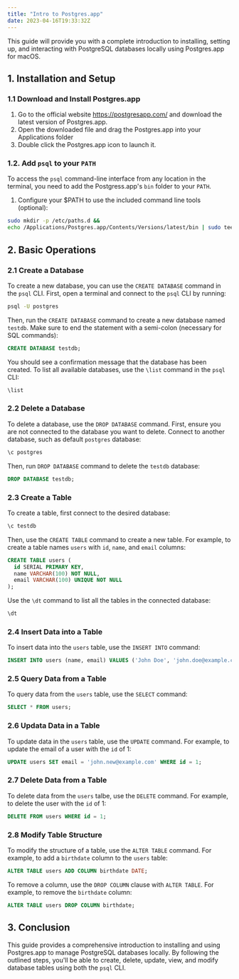 ```yaml
---
title: "Intro to Postgres.app"
date: 2023-04-16T19:33:32Z
---
```


This guide will provide you with a complete introduction to installing, setting up, and interacting with PostgreSQL databases locally using Postgres.app for macOS.

## 1. Installation and Setup
### 1.1 Download and Install Postgres.app
1. Go to the official website https://postgresapp.com/ and download the latest version of Postgres.app.
2. Open the downloaded file and drag the Postgres.app into your Applications folder
3. Double click the Postgres.app icon to launch it.

### 1.2. Add `psql` to your `PATH`
To access the `psql` command-line interface from any location in the terminal, you need to add the Postgress.app's `bin` folder to your `PATH`.
1. Configure your $PATH to use the included command line tools (optional):
```bash
sudo mkdir -p /etc/paths.d &&
echo /Applications/Postgres.app/Contents/Versions/latest/bin | sudo tee /etc/paths.d/postgresapp
```

## 2. Basic Operations
### 2.1 Create a Database
To create a new database, you can use the `CREATE DATABASE` command in the `psql` CLI. First, open a terminal and connect to the `psql` CLI by running:
```bash
psql -U postgres
```

Then, run the `CREATE DATABASE` command to create a new database named `testdb`. Make sure to end the statement with a semi-colon (necessary for SQL commands):
```sql
CREATE DATABASE testdb;
```

You should see a confirmation message that the database has been created. To list all available databases, use the `\list` command in the `psql` CLI:
```bash
\list
```

### 2.2 Delete a Database
To delete a database, use the `DROP DATABASE` command. First, ensure you are not connected to the database you want to delete. Connect to another database, such as default `postgres` database:
```bash
\c postgres
```
Then, run `DROP DATABASE` command to delete the `testdb` database:
```sql
DROP DATABASE testdb;
```

### 2.3 Create a Table
To create a table, first connect to the desired database:
```bash
\c testdb
```

Then, use the `CREATE TABLE` command to create a new table. For example, to create a table names `users` with `id`, `name`, and `email` columns:
```sql
CREATE TABLE users (
  id SERIAL PRIMARY KEY,
  name VARCHAR(100) NOT NULL,
  email VARCHAR(100) UNIQUE NOT NULL
);
```
Use the `\dt` command to list all the tables in the connected database:
```bash
\dt
```

### 2.4 Insert Data into a Table
To insert data into the `users` table, use the `INSERT INTO` command:
```sql
INSERT INTO users (name, email) VALUES ('John Doe', 'john.doe@example.com');
```

### 2.5 Query Data from a Table
To query data from the `users` table, use the `SELECT` command:
```sql
SELECT * FROM users;
```

### 2.6 Updata Data in a Table
To update data in the `users` table, use the `UPDATE` command. For example, to update the email of a user with the `id` of 1:
```sql
UPDATE users SET email = 'john.new@example.com' WHERE id = 1;
```

### 2.7 Delete Data from a Table
To delete data from the `users` talbe, use the `DELETE` command. For example, to delete the user with the `id` of 1:
```sql
DELETE FROM users WHERE id = 1;
```

### 2.8 Modify Table Structure
To modify the structure of a table, use the `ALTER TABLE` command. For example, to add a `birthdate` column to the `users` table:
```sql
ALTER TABLE users ADD COLUMN birthdate DATE;
```

To remove a column, use the `DROP COLUMN` clause with `ALTER TABLE`. For example, to remove the `birthdate` column:
```sql
ALTER TABLE users DROP COLUMN birthdate;
```

## 3. Conclusion
This guide provides a comprehensive introduction to installing and using Postgres.app to manage PostgreSQL databases locally. By following the outlined steps, you'll be able to create, delete, update, view, and modify database tables using both the `psql` CLI.
